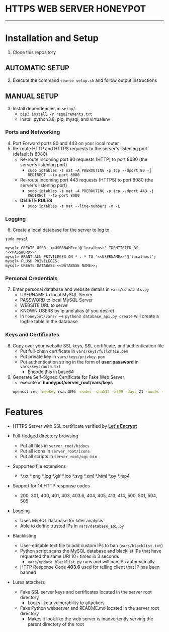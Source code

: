 # **HTTPS WEB SERVER HONEYPOT**
---
# Installation and Setup

1. Clone this repository
## AUTOMATIC SETUP
2. Execute the command `source setup.sh` and follow output instructions

## MANUAL SETUP
3. Install dependencies in `setup/`:
	* `pip3 install -r requirements.txt`
	* Install python3.8, pip, mysql, and virtualenv
### Ports and Networking
4. Port Forward ports 80 and 443 on your local router
5. Re-route HTTP and HTTPS requests to the server's listening port (default is 8080)
    * Re-route incoming port 80 requests (HTTP) to port 8080 (the server's listening port)
      * `sudo iptables -t nat -A PREROUTING -p tcp --dport 80 -j REDIRECT --to-port 8080`
    * Re-route incoming port 443 requests (HTTPS) to port 8080 (the server's listening port)
      * `sudo iptables -t nat -A PREROUTING -p tcp --dport 443 -j REDIRECT --to-port 8080`
    * **DELETE RULES**
      * `sudo iptables -t nat --line-numbers -n -L`
### Logging
6. Create a local database for the server to log to

`sudo mysql`

```mysql
mysql> CREATE USER '<<USERNAME>>'@'localhost' IDENTIFIED BY '<<PASSWORD>>';
mysql> GRANT ALL PRIVILEGES ON * . * TO '<<USERNAME>>'@'localhost';
mysql> FLUSH PRIVILEGES;
mysql> CREATE DATABASE <<DATABASE NAME>>;
```
### Personal Credentials
7. Enter personal database and website details in `vars/constants.py`
    * USERNAME to local MySQL Server
    * PASSWORD to local MySQL Server
    * WEBSITE URL to serve
    * KNOWN USERS by ip and alias (if you desire)
    * In `honeypot/vars/` --> `python3 database_api.py create` will create a logfile table in the database
### Keys and Certificates
8. Copy over your website SSL keys, SSL certificate, and authentication file
    * Put full-chain certificate in `vars/keys/fullchain.pem`
    * Put private key in `vars/keys/privkey.pem`
    * Put authentication string in the form of **user:password** in `vars/keys/auth.txt`
        * Encode this in base64
9. Generate Self-Signed Certificate for Fake Web Server
    * execute in **honeypot/server_root/vars/keys**
    ```bash
    openssl req -newkey rsa:4096 -nodes -sha512 -x509 -days 21 -nodes -out cert.pem -keyout key.pem; chmod 700 *.pem;
    ```

# Features

- HTTPS Server with SSL certificate verified by [**Let's Encrypt**](https://letsencrypt.org/)

- Full-fledged directory browsing
  - Put all files in `server_root/htdocs`
  - Put all icons in `server_root/icons`
  - Put all scripts in `server_root/cgi-bin`

- Supported file extensions
  - *.txt  *.png  *.jpg  *.gif  *.ico  *.svg  *.xml  *.html  *.py  *.mp4

- Support for 14 HTTP response codes
  - 200, 301, 400, 401, 403, 403.6, 404, 405, 413, 414, 500, 501, 504, 505

- Logging
  - Uses MySQL database for later analysis
  - Able to define trusted IPs in `vars/database_api.py`

- Blacklisting
  - User-editable text file to add custom IPs to ban (`vars/blacklist.txt`)
  - Python script scans the MySQL database and blacklist IPs that have requested the same URI 10+ times in 3 seconds
    - `vars/update_blacklist.py` runs and will ban IPs automatically
  - HTTP Response Code **403.6** used for telling client that IP has been banned

- Lures attackers
  - Fake SSL server keys and certificates located in the server root directory
    - Looks like a vulnerability to attackers
  - Fake Python webserver and README.md located in the server root directory
    - Makes it look like the web server is inadvertently serving the parent directory of the root

